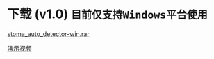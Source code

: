 # 下载 (v1.0) ```目前仅支持Windows平台使用```

[stoma_auto_detector-win.rar](https://github.com/zjxi/zjxi.github.io/releases/tag/v1.0/stoma-auto-detector.rar)

[演示视频](https://www.bilibili.com/video/BV1fk4y1y797)

